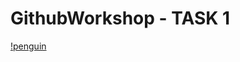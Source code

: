 # GithubWorkshop - TASK 1

[!penguin](https://images.unsplash.com/photo-1598257733238-97cf162c5ae0?ixlib=rb-1.2.1&w=1080&fit=max&q=80&fm=jpg&crop=entropy&cs=tinysrgb)
